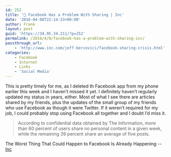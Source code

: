 ```yaml
---
id: 252
title: '🔗 Facebook Has a Problem With Sharing | Inc'
date: '2016-04-08T22:14:33+00:00'
author: Frank
layout: post
guid: 'https://34.95.34.211/?p=252'
permalink: /2016/4/8/facebook-has-a-problem-with-sharing-inc/
passthrough_url:
    - 'http://www.inc.com/jeff-bercovici/facebook-sharing-crisis.html'
categories:
    - Facebook
    - Internet
    - Links
    - 'Social Media'
---
```


This is pretty timely for me, as I deleted th Facebook app from my phone earlier this week and I haven’t missed it yet. I definitely haven’t regularly updated my status in years, either. Most of what I see there are articles shared by my friends, plus the updates of the small group of my friends who use Facebook as though it were Twitter. If it weren’t required for my job, I could probably stop using Facebook all together and I doubt I’d miss it.

>	According to confidential data obtained by The Information, 
>	more than 60 percent of users share no personal content in 
>	a given week, while the remaining 39 percent share an 
>	average of five posts.

The Worst Thing That Could Happen to Facebook Is Already Happening -- [Inc](http://www.inc.com/jeff-bercovici/facebook-sharing-crisis.html)
